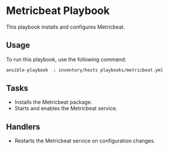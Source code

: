 # Metricbeat Playbook

This playbook installs and configures Metricbeat.

## Usage

To run this playbook, use the following command:

```bash
ansible-playbook -i inventory/hosts playbooks/metricbeat.yml
```

## Tasks

- Installs the Metricbeat package.
- Starts and enables the Metricbeat service.

## Handlers

- Restarts the Metricbeat service on configuration changes.
